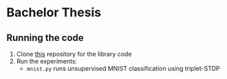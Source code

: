 # Bachelor Thesis 

## Running the code
1. Clone [this](https://github.com/indyroode/library-code) repository for the library code
2. Run the experiments:
    * ``mnist.py`` runs unsupervised MNIST classification using triplet-STDP 
